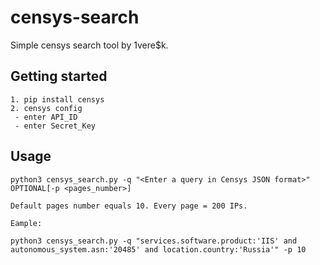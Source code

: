 # censys-search

Simple censys search tool by 1vere$k.

## Getting started

```
1. pip install censys
2. censys config
 - enter API_ID
 - enter Secret_Key
 ```

 ## Usage

 ```
 python3 censys_search.py -q "<Enter a query in Censys JSON format>" OPTIONAL[-p <pages_number>]

 Default pages number equals 10. Every page = 200 IPs.

 Eample:

 python3 censys_search.py -q "services.software.product:'IIS' and autonomous_system.asn:'20485' and location.country:'Russia'" -p 10
 ```
